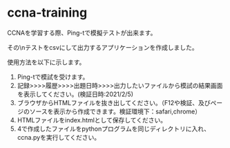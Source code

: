 # ccna-training
CCNAを学習する際、Ping-tで模擬テストが出来ます。

その\nテストをcsvにして出力するアプリケーションを作成しました。

使用方法を以下に示します。 
1. Ping-tで模試を受けます。
2. 記録>>>>履歴>>>>出題日時>>>>出力したいファイルから模試の結果画面を表示してください。(検証日時:2021/2/5)
3. ブラウザからHTMLファイルを抜き出してください。（F12や検証、及びページのソースを表示から作成できます。検証環境下：safari,chrome）
4. HTMLファイルをindex.htmlとして保存してください。
5. 4で作成したファイルをpythonプログラムを同じディレクトリに入れ、ccna.pyを実行してください。
